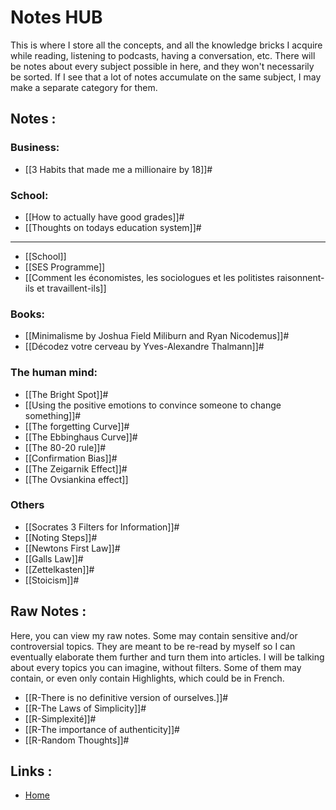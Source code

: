# Notes HUB

This is where I store all the concepts, and all the knowledge bricks I acquire while reading, listening to podcasts, having a conversation, etc. There will be notes about every subject possible in here, and they won't necessarily be sorted. If I see that a lot of notes accumulate on the same subject, I may make a separate category for them.


## Notes :

### Business:
- [[3 Habits that made me a millionaire by 18]]#

### School:
- [[How to actually have good grades]]#
- [[Thoughts on todays education system]]#
--- 
- [[School]]
- [[SES Programme]]
- [[Comment les économistes, les sociologues et les politistes raisonnent-ils et travaillent-ils]]

### Books:
- [[Minimalisme by Joshua Field Miliburn and Ryan Nicodemus]]#
- [[Décodez votre cerveau by Yves-Alexandre Thalmann]]#


### The human mind:
- [[The Bright Spot]]#
- [[Using the positive emotions to convince someone to change something]]#
- [[The forgetting Curve]]#
- [[The Ebbinghaus Curve]]#
- [[The 80-20 rule]]#
- [[Confirmation Bias]]#
- [[The Zeigarnik Effect]]#
- [[The Ovsiankina effect]]


### Others
- [[Socrates 3 Filters for Information]]#
- [[Noting Steps]]#
- [[Newtons First Law]]#
- [[Galls Law]]#
- [[Zettelkasten]]#
- [[Stoicism]]#


## Raw Notes :
Here, you can view my raw notes. Some may contain sensitive and/or controversial topics. They are meant to be re-read by myself so I can eventually elaborate them further and turn them into articles. I will be talking about every topics you can imagine, without filters. Some of them may contain, or even only contain Highlights, which could be in French.

- [[R-There is no definitive version of ourselves.]]#
- [[R-The Laws of Simplicity]]#
- [[R-Simplexité]]#
- [[R-The importance of authenticity]]#
- [[R-Random Thoughts]]#

## Links :
- [Home](https://misudashi.ga/)